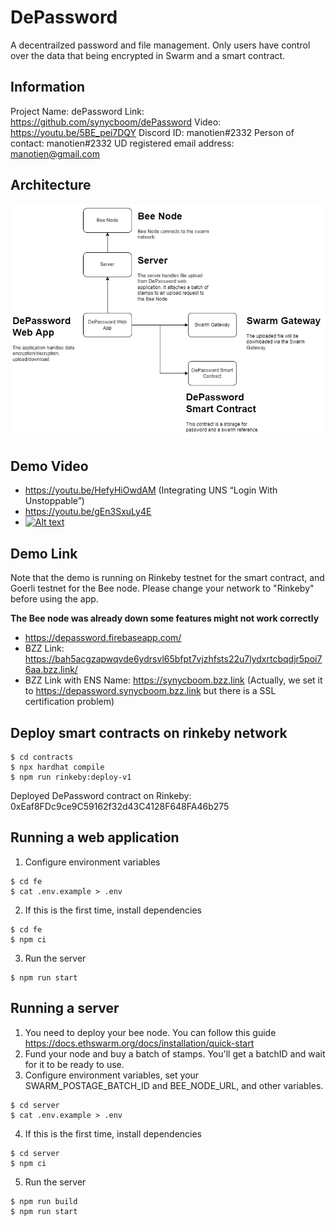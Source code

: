 # DePassword
A decentrailzed password and file management. Only users have control over the data that being encrypted in Swarm and a smart contract.

## Information
Project Name: dePassword
Link: https://github.com/synycboom/dePassword
Video: https://youtu.be/5BE_pei7DQY
Discord ID: manotien#2332
Person of contact: manotien#2332
UD registered email address: manotien@gmail.com

## Architecture
<div width="100%">
  <img alt="depassword-architecture" src="docs/architecture.png"/>
</div>

## Demo Video
- https://youtu.be/HefyHiOwdAM (Integrating UNS “Login With Unstoppable”)
- https://youtu.be/gEn3SxuLy4E
- [![Alt text](https://img.youtube.com/vi/gEn3SxuLy4E/1.jpg)](https://www.youtube.com/watch?v=gEn3SxuLy4E)

## Demo Link
Note that the demo is running on Rinkeby testnet for the smart contract, and Goerli testnet for the Bee node. Please change your network to "Rinkeby" before using the app.

**The Bee node was already down some features might not work correctly**
- https://depassword.firebaseapp.com/
- BZZ Link: https://bah5acgzapwqvde6ydrsvl65bfpt7vjzhfsts22u7lydxrtcbqdjr5poi76aa.bzz.link/
- BZZ Link with ENS Name: https://synycboom.bzz.link (Actually, we set it to https://depassword.synycboom.bzz.link but there is a SSL certification problem)

## Deploy smart contracts on rinkeby network
```
$ cd contracts
$ npx hardhat compile
$ npm run rinkeby:deploy-v1
```
Deployed DePassword contract on Rinkeby: 0xEaf8FDc9ce9C59162f32d43C4128F648FA46b275

## Running a web application
1. Configure environment variables
```shell
$ cd fe
$ cat .env.example > .env
```
2. If this is the first time, install dependencies
```shell
$ cd fe
$ npm ci
```
3. Run the server
```
$ npm run start
```

## Running a server
1. You need to deploy your bee node. You can follow this guide https://docs.ethswarm.org/docs/installation/quick-start
2. Fund your node and buy a batch of stamps. You'll get a batchID and wait for it to be ready to use.
3. Configure environment variables, set your SWARM_POSTAGE_BATCH_ID and BEE_NODE_URL, and other variables.
```shell
$ cd server
$ cat .env.example > .env
```
4. If this is the first time, install dependencies
```shell
$ cd server
$ npm ci
```
5. Run the server
```
$ npm run build
$ npm run start
```
